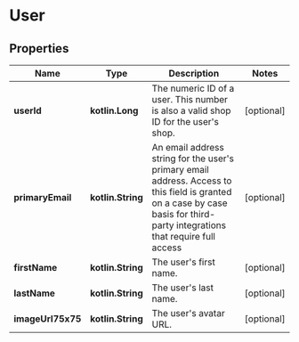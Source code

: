 
# User

## Properties
| Name | Type | Description | Notes |
| ------------ | ------------- | ------------- | ------------- |
| **userId** | **kotlin.Long** | The numeric ID of a user. This number is also a valid shop ID for the user&#39;s shop. |  [optional] |
| **primaryEmail** | **kotlin.String** | An email address string for the user&#39;s primary email address. Access to this field is granted on a case by case basis for third-party integrations that require full access |  [optional] |
| **firstName** | **kotlin.String** | The user&#39;s first name. |  [optional] |
| **lastName** | **kotlin.String** | The user&#39;s last name. |  [optional] |
| **imageUrl75x75** | **kotlin.String** | The user&#39;s avatar URL. |  [optional] |



